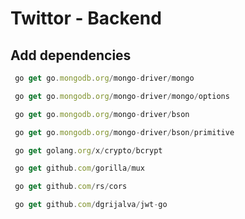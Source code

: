 # Twittor - Backend


## Add dependencies
``` js
 go get go.mongodb.org/mongo-driver/mongo 
 ```
``` js
 go get go.mongodb.org/mongo-driver/mongo/options 
 ```
``` js
 go get go.mongodb.org/mongo-driver/bson  
 ```
``` js
 go get go.mongodb.org/mongo-driver/bson/primitive
```
``` js
 go get golang.org/x/crypto/bcrypt
```
``` js
 go get github.com/gorilla/mux
```
``` js
 go get github.com/rs/cors
```
``` js
 go get github.com/dgrijalva/jwt-go
```
